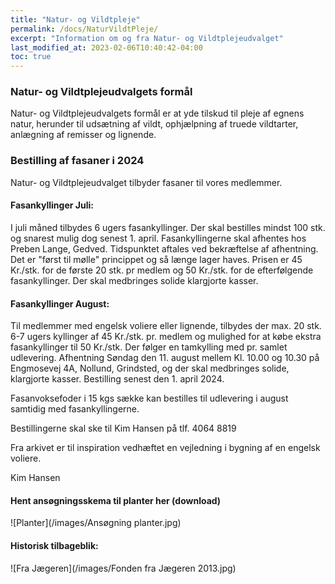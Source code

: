 ```yaml
---
title: "Natur- og Vildtpleje"
permalink: /docs/NaturVildtPleje/
excerpt: "Information om og fra Natur- og Vildtplejeudvalget"
last_modified_at: 2023-02-06T10:40:42-04:00
toc: true
---
```

### Natur- og Vildtplejeudvalgets formål 
Natur- og Vildtplejeudvalgets formål er at yde tilskud til pleje af egnens natur, herunder til udsætning af vildt, ophjælpning af truede vildtarter, anlægning af remisser og lignende.   

### Bestilling af fasaner i 2024
Natur- og Vildtplejeudvalget tilbyder fasaner til vores medlemmer.    

#### Fasankyllinger Juli:        
I juli måned tilbydes 6 ugers fasankyllinger. Der skal bestilles mindst 100 stk. og snarest mulig dog senest 1. april. Fasankyllingerne skal afhentes hos Preben Lange, Gedved.
Tidspunktet aftales ved bekræftelse af afhentning. Det er "først til mølle" princippet og så længe lager haves. Prisen er 45 Kr./stk. for de første 20 stk. pr medlem og 50 Kr./stk. for de efterfølgende fasankyllinger. Der skal medbringes solide klargjorte kasser.   

#### Fasankyllinger August:    
Til medlemmer med engelsk voliere eller lignende, tilbydes der max. 20 stk. 6-7 ugers kyllinger af 45 Kr./stk. pr. medlem og mulighed for at
købe ekstra fasankyllinger til 50 Kr./stk. Der følger en tamkylling med pr. samlet udlevering. Afhentning Søndag den 11. august mellem Kl. 10.00 og 10.30 på Engmosevej 4A, Nollund, Grindsted, og der skal medbringes solide, klargjorte kasser.
Bestilling senest den 1. april 2024.   

Fasanvoksefoder i 15 kgs sække kan bestilles til udlevering i august samtidig med fasankyllingerne.   

Bestillingerne skal ske til Kim Hansen på tlf. 4064 8819   

Fra arkivet er til inspiration vedhæftet en vejledning i bygning af en engelsk voliere.  

Kim Hansen


#### Hent ansøgningsskema til planter her (download)

![Planter](/images/Ansøgning planter.jpg)

#### Historisk tilbageblik:

![Fra Jægeren](/images/Fonden fra Jægeren 2013.jpg)
